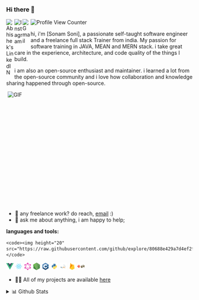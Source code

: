 ### Hi there 👋

<a href="https://www.linkedin.com/in/sonam-soni/">
  <img align="left" target="_blank" alt="Abhishek's LinkedIN" width="22px" src="https://raw.githubusercontent.com/peterthehan/peterthehan/master/assets/linkedin.svg" />
</a>
<a target="_blank" href="https://www.instagram.com/sonamsoni14/">
  <img align="left" target="_blank" alt="Instagram" width="22px" src="https://cdn.jsdelivr.net/npm/simple-icons@v3/icons/instagram.svg" />
</a>
<a target="_blank" href="mailto:sonam.gravity@gmail.com">
  <img align="left" target="_blank" alt="Gmail" width="22px" src="https://cdn.jsdelivr.net/npm/simple-icons@v3/icons/gmail.svg" />
</a>

![Profile View Counter](https://komarev.com/ghpvc/?username=sonam-niit)

hi, i'm [Sonam Soni], a passionate self-taught software engineer and a freelance full stack Trainer from india. My passion for software training in JAVA, MEAN and MERN stack. i take great care in the experience, architecture, and code quality of the things I build.

i am also an open-source enthusiast and maintainer. i learned a lot from the open-source community and i love how collaboration and knowledge sharing happened through open-source.


  <img align="right" alt="GIF" src="https://github.com/sonam-niit/sonam-niit/blob/master/code.gif?raw=true" width="500" height="320" />
  
- 💼 any freelance work? do reach, [email](mailto:sonam.gravity@gmail.com) :)
- 💬 ask me about anything, i am happy to help;

**languages and tools:**  

    <code><img height="20" src="https://raw.githubusercontent.com/github/explore/80688e429a7d4ef2fca1e82350fe8e3517d3494d/topics/javascript/javascript.png"></code>
<code><img height="20" src="https://raw.githubusercontent.com/github/explore/80688e429a7d4ef2fca1e82350fe8e3517d3494d/topics/vue/vue.png"></code>
<code><img height="20" src="https://raw.githubusercontent.com/github/explore/80688e429a7d4ef2fca1e82350fe8e3517d3494d/topics/react/react.png"></code>
<code><img height="20" src="https://raw.githubusercontent.com/github/explore/5c058a388828bb5fde0bcafd4bc867b5bb3f26f3/topics/graphql/graphql.png"></code>
<code><img height="20" src="https://raw.githubusercontent.com/github/explore/80688e429a7d4ef2fca1e82350fe8e3517d3494d/topics/nodejs/nodejs.png"></code>
<code><img height="20" src="https://raw.githubusercontent.com/github/explore/80688e429a7d4ef2fca1e82350fe8e3517d3494d/topics/cpp/cpp.png"></code>
<code><img height="20" src="https://raw.githubusercontent.com/github/explore/80688e429a7d4ef2fca1e82350fe8e3517d3494d/topics/python/python.png"></code>
<code><img height="20" src="https://raw.githubusercontent.com/github/explore/80688e429a7d4ef2fca1e82350fe8e3517d3494d/topics/mysql/mysql.png"></code>
<code><img height="20" src="https://raw.githubusercontent.com/github/explore/80688e429a7d4ef2fca1e82350fe8e3517d3494d/topics/firebase/firebase.png"></code>
<code><img height="20" src="https://raw.githubusercontent.com/github/explore/80688e429a7d4ef2fca1e82350fe8e3517d3494d/topics/git/git.png"></code>

- 👩‍💻 All of my projects are available  [here](https://github.com/sonam-niit?tab=repositories)

<details>
<summary>📊 Github Stats</summary>

<p align="center"> <img src="https://github-readme-stats.vercel.app/api?username=sonam-niit&show_icons=true&theme=gotham" alt="Sonam Soni | Stats" />


<summary>📊 Most Used Languages</summary>

<p align="center"> <img src="https://github-readme-stats.vercel.app/api/top-langs/?username=sonam-niit&show_icons=true&theme=gotham" alt="Sonam Soni| Stats" />

</details>


